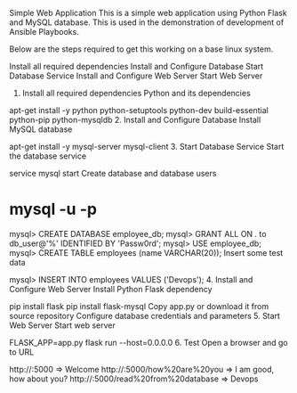 Simple Web Application
This is a simple web application using Python Flask and MySQL database. This is used in the demonstration of development of Ansible Playbooks.

Below are the steps required to get this working on a base linux system.

Install all required dependencies
Install and Configure Database
Start Database Service
Install and Configure Web Server
Start Web Server
1. Install all required dependencies
Python and its dependencies

apt-get install -y python python-setuptools python-dev build-essential python-pip python-mysqldb
2. Install and Configure Database
Install MySQL database

apt-get install -y mysql-server mysql-client
3. Start Database Service
Start the database service

service mysql start
Create database and database users

# mysql -u <username> -p

mysql> CREATE DATABASE employee_db;
mysql> GRANT ALL ON *.* to db_user@'%' IDENTIFIED BY 'Passw0rd';
mysql> USE employee_db;
mysql> CREATE TABLE employees (name VARCHAR(20));
Insert some test data

mysql> INSERT INTO employees VALUES ('Devops');
4. Install and Configure Web Server
Install Python Flask dependency

pip install flask
pip install flask-mysql
Copy app.py or download it from source repository
Configure database credentials and parameters
5. Start Web Server
Start web server

FLASK_APP=app.py flask run --host=0.0.0.0
6. Test
Open a browser and go to URL

http://<IP>:5000                            => Welcome
http://<IP>:5000/how%20are%20you            => I am good, how about you?
http://<IP>:5000/read%20from%20database     => Devops
